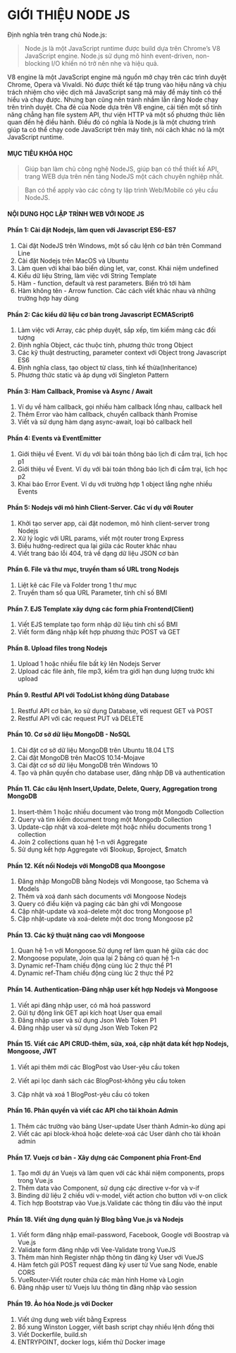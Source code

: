 # GIỚI THIỆU NODE JS

Định nghĩa trên trang chủ Node.js:

> Node.js là một JavaScript runtime được build dựa trên Chrome’s V8 JavaScript engine. Node.js sử dụng mô hình event-driven, non-blocking I/O khiến nó trở nên nhẹ và hiệu quả.

V8 engine là một JavaScript engine mã nguồn mở chạy trên các trình duyệt Chrome, Opera và Vivaldi. Nó được thiết kế tập trung vào hiệu năng và chịu trách nhiệm cho việc dịch mã JavaScript sang mã máy để máy tính có thể hiểu và chạy được. Nhưng bạn cũng nên tránh nhầm lẫn rằng Node chạy trên trình duyệt. Cha đẻ của Node dựa trên V8 engine, cải tiến một số tính năng chẳng hạn file system API, thư viện HTTP và một số phương thức liên quan đến hệ điều hành. Điều đó có nghĩa là Node.js là một chương trình giúp ta có thể chạy code JavaScript trên máy tính, nói cách khác nó là một JavaScript runtime.

#### MỤC TIÊU KHÓA HỌC

> Giúp bạn làm chủ công nghệ NodeJS, giúp bạn có thể thiết kế API, trang WEB dựa trên nền tảng NodeJS một cách chuyên nghiệp nhất.

> Bạn có thể apply vào các công ty lập trình Web/Mobile có yêu cầu NodeJS.

#### NỘI DUNG HỌC LẬP TRÌNH WEB VỚI NODE JS

#### Phần 1: Cài đặt Nodejs, làm quen với Javascript ES6-ES7

1. Cài đặt NodeJS trên Windows, một số câu lệnh cơ bản trên Command Line
2. Cài đặt Nodejs trên MacOS và Ubuntu
3. Làm quen với khai báo biến dùng let, var, const. Khái niệm undefined
4. Kiểu dữ liệu String, làm việc với String Template
5. Hàm - function, default và rest parameters. Biến trỏ tới hàm
6. Hàm không tên - Arrow function. Các cách viết khác nhau và những trường hợp hay dùng

#### Phần 2: Các kiểu dữ liệu cơ bản trong Javascript ECMAScript6

1. Làm việc với Array, các phép duyệt, sắp xếp, tìm kiếm mảng các đối tượng
2. Định nghĩa Object, các thuộc tính, phương thức trong Object
3. Các kỹ thuật destructing, parameter context với Object trong Javascript ES6
4. Định nghĩa class, tạo object từ class, tính kế thừa(Inheritance)
5. Phương thức static và áp dụng với Singleton Pattern

#### Phần 3: Hàm Callback, Promise và Async / Await

1. Ví dụ về hàm callback, gọi nhiều hàm callback lồng nhau, callback hell
2. Thêm Error vào hàm callback, chuyển callback thành Promise
3. Viết và sử dụng hàm dạng async-await, loại bỏ callback hell

#### Phần 4: Events và EventEmitter

1. Giới thiệu về Event. Ví dụ với bài toán thông báo lịch đi cắm trại, lịch học p1
2. Giới thiệu về Event. Ví dụ với bài toán thông báo lịch đi cắm trại, lịch học p2
3. Khai báo Error Event. Ví dụ với trường hợp 1 object lắng nghe nhiều Events

#### Phần 5: Nodejs với mô hình Client-Server. Các ví dụ với Router

1. Khởi tạo server app, cài đặt nodemon, mô hình client-server trong Nodejs
2. Xử lý logic với URL params, viết một router trong Express
3. Điều hướng-redirect qua lại giữa các Router khác nhau
4. Viết trang báo lỗi 404, trả về dạng dữ liệu JSON cơ bản

#### Phần 6. File và thư mục, truyền tham số URL trong Nodejs

1. Liệt kê các File và Folder trong 1 thư mục
2. Truyền tham số qua URL Parameter, tính chỉ số BMI

#### Phần 7. EJS Template xây dựng các form phía Frontend(Client)

1. Viết EJS template tạo form nhập dữ liệu tính chỉ số BMI
2. Viết form đăng nhập kết hợp phương thức POST và GET

#### Phần 8. Upload files trong Nodejs

1. Upload 1 hoặc nhiều file bất kỳ lên Nodejs Server
2. Upload các file ảnh, file mp3, kiểm tra giới hạn dung lượng trước khi upload

#### Phần 9. Restful API với TodoList không dùng Database

1. Restful API cơ bản, ko sử dụng Database, với request GET và POST
2. Restful API với các request PUT và DELETE

#### Phần 10. Cơ sở dữ liệu MongoDB - NoSQL

1. Cài đặt cơ sở dữ liệu MongoDB trên Ubuntu 18.04 LTS
2. Cài đặt MongoDB trên MacOS 10.14-Mojave
3. Cài đặt cơ sở dữ liệu MongoDB trên Windows 10
4. Tạo và phân quyền cho database user, đăng nhập DB và authentication

#### Phần 11. Các câu lệnh Insert,Update, Delete, Query, Aggregation trong MongoDB

1. Insert-thêm 1 hoặc nhiều document vào trong một Mongodb Collection
2. Query và tìm kiếm document trong một Mongodb Collection
3. Update-cập nhật và xoá-delete một hoặc nhiều documents trong 1 collection
4. Join 2 collections quan hệ 1-n với Aggregate
5. Sử dụng kết hợp Aggregate với $lookup, $project, \$match

#### Phần 12. Kết nối Nodejs với MongoDB qua Moongose

1. Đăng nhập MongoDB bằng Nodejs với Mongoose, tạo Schema và Models
2. Thêm và xoá danh sách documents với Mongoose Nodejs
3. Query có điều kiện và paging các bản ghi với Mongoose
4. Cập nhật-update và xoá-delete một doc trong Mongoose p1
5. Cập nhật-update và xoá-delete một doc trong Mongoose p2

#### Phần 13. Các kỹ thuật nâng cao với Mongoose

1. Quan hệ 1-n với Mongoose.Sử dụng ref làm quan hệ giữa các doc
2. Mongoose populate, Join qua lại 2 bảng có quan hệ 1-n
3. Dynamic ref-Tham chiếu động cùng lúc 2 thực thể P1
4. Dynamic ref-Tham chiếu động cùng lúc 2 thực thể P2

#### Phần 14. Authentication-Đăng nhập user kết hợp Nodejs và Mongoose

1. Viết api đăng nhập user, có mã hoá password
2. Gửi tự động link GET api kích hoạt User qua email
3. Đăng nhập user và sử dụng Json Web Token P1
4. Đăng nhập user và sử dụng Json Web Token P2

#### Phần 15. Viết các API CRUD-thêm, sửa, xoá, cập nhật data kết hợp Nodejs, Mongoose, JWT

1. Viết api thêm mới các BlogPost vào User-yêu cầu token

2. Viết api lọc danh sách các BlogPost-không yêu cầu token
3. Cập nhật và xoá 1 BlogPost-yêu cầu có token

#### Phần 16. Phân quyền và viết các API cho tài khoản Admin

1. Thêm các trường vào bảng User-update User thành Admin-ko dùng api
2. Viết các api block-khoá hoặc delete-xoá các User dành cho tài khoản admin

#### Phần 17. Vuejs cơ bản - Xây dựng các Component phía Front-End

1. Tạo mới dự án Vuejs và làm quen với các khái niệm components, props trong Vue.js
2. Thêm data vào Component, sử dụng các directive v-for và v-if
3. Binding dữ liệu 2 chiều với v-model, viết action cho button với v-on click
4. Tích hợp Bootstrap vào Vue.js.Validate các thông tin đầu vào thẻ input

#### Phần 18. Viết ứng dụng quản lý Blog bằng Vue.js và Nodejs

1. Viết form đăng nhập email-password, Facebook, Google với Boostrap và Vue.js
2. Validate form đăng nhập với Vee-Validate trong VueJS
3. Thêm màn hình Register nhập thông tin đăng ký User với VueJS
4. Hàm fetch gửi POST request đăng ký user từ Vue sang Node, enable CORS
5. VueRouter-Viết router chứa các màn hình Home và Login
6. Đăng nhập user từ Vuejs lưu thông tin đăng nhập vào session

#### Phần 19. Ảo hóa Node.js với Docker

1. Viết ứng dụng web viết bằng Express
2. Bổ xung Winston Logger, viết bash script chạy nhiều lệnh đồng thời
3. Viết Dockerfile, build.sh
4. ENTRYPOINT, docker logs, kiểm thử Docker image
